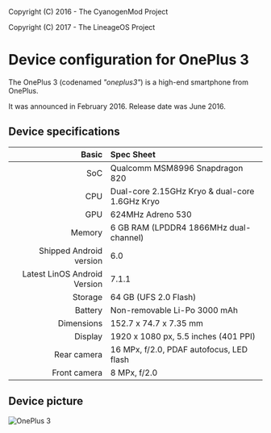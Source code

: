 Copyright (C) 2016 - The CyanogenMod Project

Copyright (C) 2017 - The LineageOS Project

Device configuration for OnePlus 3
==============

The OnePlus 3 (codenamed _"oneplus3"_) is a high-end smartphone from OnePlus.

It was announced in February 2016. Release date was June 2016.

## Device specifications

| Basic        | Spec Sheet |
| -----------: | :---------------------------------------------- |
| SoC          | Qualcomm MSM8996 Snapdragon 820                 |
| CPU          | Dual-core 2.15GHz Kryo & dual-core 1.6GHz Kryo  |
| GPU          | 624MHz Adreno 530                               |
| Memory       | 6 GB RAM (LPDDR4 1866MHz dual-channel)          |
| Shipped Android version | 6.0                                             |
| Latest LinOS Android Version | 7.1.1	                         |
| Storage      | 64 GB (UFS 2.0 Flash)                           |
| Battery      | Non-removable Li-Po 3000 mAh                    |
| Dimensions   | 152.7 x 74.7 x 7.35 mm                          |
| Display      | 1920 x 1080 px, 5.5 inches (401 PPI)            |
| Rear camera  | 16 MPx, f/2.0, PDAF autofocus, LED flash                  |
| Front camera | 8 MPx, f/2.0                                    |

## Device picture

![OnePlus 3](https://content.oneplus.net/skin/frontend/oneplus2015/default/images/oneplus3/oxygenos/parameter.png "OnePlus 3 in grey")
